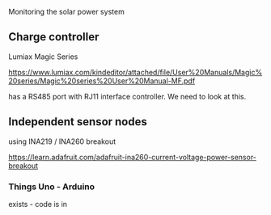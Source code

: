 Monitoring the solar power system


## Charge controller

Lumiax Magic Series 

https://www.lumiax.com/kindeditor/attached/file/User%20Manuals/Magic%20series/Magic%20series%20User%20Manual-MF.pdf

has a RS485 port with RJ11 interface controller. We need to look at this.

## Independent sensor nodes

using INA219 / INA260 breakout

https://learn.adafruit.com/adafruit-ina260-current-voltage-power-sensor-breakout

### Things Uno - Arduino

exists - code is in 
